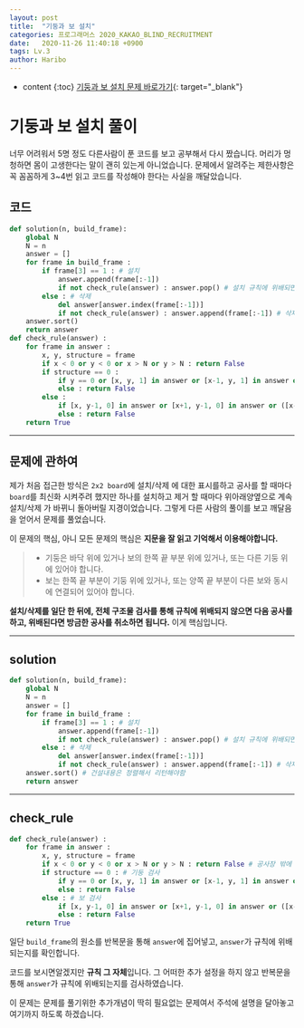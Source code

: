 ```yaml
---
layout: post
title:  "기둥과 보 설치"
categories: 프로그래머스 2020_KAKAO_BLIND_RECRUITMENT
date:   2020-11-26 11:40:18 +0900
tags: Lv.3
author: Haribo
---
```

* content
{:toc}
[기둥과 보 설치 문제 바로가기](https://programmers.co.kr/learn/courses/30/lessons/60061){: target="_blank"}

# 기둥과 보 설치 풀이
너무 어려워서 5명 정도 다른사람이 푼 코드를 보고 공부해서 다시 짰습니다. 머리가 멍청하면 몸이 고생한다는 말이 괜히 있는게 아니었습니다. 문제에서 알려주는 제한사항은 꼭 꼼꼼하게 3~4번 읽고 코드를 작성해야 한다는 사실을 깨달았습니다.
## 코드

```python
def solution(n, build_frame):
    global N
    N = n
    answer = []
    for frame in build_frame :
        if frame[3] == 1 : # 설치
            answer.append(frame[:-1])
            if not check_rule(answer) : answer.pop() # 설치 규칙에 위배되면 넣은거 pop
        else : # 삭제
            del answer[answer.index(frame[:-1])]
            if not check_rule(answer) : answer.append(frame[:-1]) # 삭제 규칙에 위배되면 다시 삽입
    answer.sort()
    return answer
def check_rule(answer) :
    for frame in answer :
        x, y, structure = frame
        if x < 0 or y < 0 or x > N or y > N : return False
        if structure == 0 :
            if y == 0 or [x, y, 1] in answer or [x-1, y, 1] in answer or [x, y-1, 0] in answer : continue
            else : return False
        else :
            if [x, y-1, 0] in answer or [x+1, y-1, 0] in answer or ([x-1, y, 1] in answer and [x+1, y, 1] in answer) : continue
            else : return False
    return True
```

****





## 문제에 관하여

제가 처음 접근한 방식은 `2x2 board`에 설치/삭제 에 대한 표시를하고 공사를 할 때마다 `board`를 최신화 시켜주려 했지만 하나를 설치하고 제거 할 때마다 위아래양옆으로 계속 설치/삭제 가 바뀌니 돌아버릴 지경이었습니다. 그렇게 다른 사람의 풀이를 보고 깨달음을 얻어서 문제를 풀었습니다.  

이 문제의 핵심, 아니 모든 문제의 핵심은 **지문을 잘 읽고 기억해서 이용해야합니다.**

> - 기둥은 바닥 위에 있거나 보의 한쪽 끝 부분 위에 있거나, 또는 다른 기둥 위에 있어야 합니다.
> - 보는 한쪽 끝 부분이 기둥 위에 있거나, 또는 양쪽 끝 부분이 다른 보와 동시에 연결되어 있어야 합니다.

**설치/삭제를 일단 한 뒤에, 전체 구조물 검사를 통해 규칙에 위배되지 않으면 다음 공사를 하고, 위배된다면 방금한 공사를 취소하면 됩니다.** 이게 핵심입니다.

****

## solution

```python
def solution(n, build_frame):
    global N
    N = n
    answer = []
    for frame in build_frame :
        if frame[3] == 1 : # 설치
            answer.append(frame[:-1])
            if not check_rule(answer) : answer.pop() # 설치 규칙에 위배되면 넣은거 pop
        else : # 삭제
            del answer[answer.index(frame[:-1])]
            if not check_rule(answer) : answer.append(frame[:-1]) # 삭제 규칙에 위배되면 다시 삽입
    answer.sort() # 건설내용은 정렬해서 리턴해야함
    return answer
```

****

## check_rule

```python
def check_rule(answer) :
    for frame in answer :
        x, y, structure = frame
        if x < 0 or y < 0 or x > N or y > N : return False # 공사장 밖에 건설하는 경우 False
        if structure == 0 : # 기둥 검사
            if y == 0 or [x, y, 1] in answer or [x-1, y, 1] in answer or [x, y-1, 0] in answer : continue
            else : return False
        else : # 보 검사
            if [x, y-1, 0] in answer or [x+1, y-1, 0] in answer or ([x-1, y, 1] in answer and [x+1, y, 1] in answer) : continue
            else : return False
    return True
```

일단 `build_frame`의 원소를 반복문을 통해 `answer`에 집어넣고, `answer`가 규칙에 위배되는지를 확인합니다.  

코드를 보시면알겠지만 **규칙 그 자체**입니다. 그 어떠한 추가 설정을 하지 않고 반복문을 통해 `answer`가 규칙에 위배되는지를 검사하였습니다.

이 문제는 문제를 풀기위한 추가개념이 딱히 필요없는 문제여서 주석에 설명을 달아놓고 여기까지 하도록 하겠습니다.
